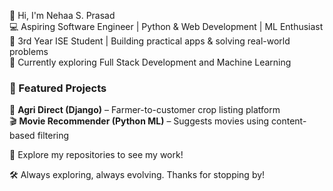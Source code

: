 👋 Hi, I'm Nehaa S. Prasad  
💻 Aspiring Software Engineer | Python & Web Development | ML Enthusiast  
🚀 3rd Year ISE Student | Building practical apps & solving real-world problems  
🌱 Currently exploring Full Stack Development and Machine Learning  

### 📌 Featured Projects
🌾 **Agri Direct (Django)** – Farmer-to-customer crop listing platform  
🎬 **Movie Recommender (Python ML)** – Suggests movies using content-based filtering   

🔗 Explore my repositories to see my work!  

🛠 Always exploring, always evolving. Thanks for stopping by!



<!---
Nehaa-Prasad/Nehaa-Prasad is a ✨ special ✨ repository because its `README.md` (this file) appears on your GitHub profile.
You can click the Preview link to take a look at your changes.
--->
